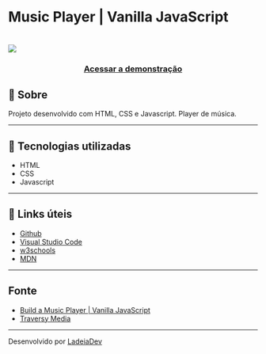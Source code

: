 <h1>Music Player | Vanilla JavaScript</h1>

<h1>
  <img src="https://ik.imagekit.io/ladeiaDev/2022-06-16-18-07-remarkable-kitten-a62cf0.netlify.app_hm0o_aGM7.png?ik-sdk-version=javascript-1.4.3&updatedAt=1655413648392">
</h1>

<h3 align="center">
  <a href="https://remarkable-kitten-a62cf0.netlify.app" target="_blank">Acessar a demonstração</a>
</h3>

## 🎫 Sobre

Projeto desenvolvido com HTML, CSS e Javascript. Player de música.

---

## 🚀 Tecnologias utilizadas

- HTML
- CSS
- Javascript

---

## 🔗 Links úteis

- [Github](https://github.com/)
- [Visual Studio Code](https://code.visualstudio.com/)
- [w3schools](https://www.w3schools.com/)
- [MDN](https://developer.mozilla.org/)

---
## Fonte

- [Build a Music Player | Vanilla JavaScript](https://www.youtube.com/watch?v=QTHRWGn_sJw)
- [Traversy Media](https://www.youtube.com/c/TraversyMedia)

---

Desenvolvido por [LadeiaDev](https://ladeia.dev.br/)
